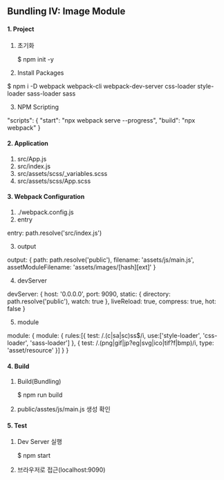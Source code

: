 ## Bundling IV: Image Module


#### 1. Project 
1. 초기화

   $ npm init -y

2. Install Packages

  $ npm i -D webpack webpack-cli webpack-dev-server css-loader style-loader sass-loader sass

3. NPM Scripting

  "scripts": {
    "start": "npx webpack serve  --progress",
    "build": "npx webpack"
  }


#### 2. Application
1. src/App.js
2. src/index.js
3. src/assets/scss/_variables.scss
4. src/assets/scss/App.scss


#### 3. Webpack Configuration
1. ./webpack.config.js
2. entry

  entry: path.resolve('src/index.js')

3. output

  output: {
    path: path.resolve('public'),
    filename: 'assets/js/main.js',
    assetModuleFilename: 'assets/images/[hash][ext]'
  }

4. devServer

  devServer: {
    host: '0.0.0.0',
    port: 9090,
    static: {
      directory: path.resolve('public'),
      watch: true
    }, 
    liveReload: true,
    compress: true,
    hot: false
  }

5. module

  module: {
    module: {
      rules:[{
        test: /\.(c|sa|sc)ss$/i,
        use:['style-loader', 'css-loader', 'sass-loader']
      }, {
          test: /\.(png|gif|jp?eg|svg|ico|tif?f|bmp)/i,
          type: 'asset/resource'
        }]
    }
  }



#### 4. Build
1. Build(Bundling)
  
    $ npm run build  

2. public/asstes/js/main.js 생성 확인


#### 5. Test
1. Dev Server 실행

    $ npm start

2. 브라우저로 접근(localhost:9090)